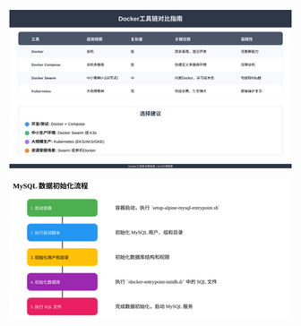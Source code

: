 <!-- dddk 对比矩阵 -->
<!-- ![](./assets/dddk.choose1.svg) -->

<!-- dddk 对比指南、选择建议 -->
![](./assets/dddk.choose2.svg)

<!--  -->
![](./assets/mysql-init-flow.svg)